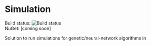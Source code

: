 # Simulation

Build status: ![Build status](https://devvy.visualstudio.com/_apis/public/build/definitions/a1626956-4a96-4b5d-850b-d2886d95b82f/3/badge)  
NuGet: [coming soon]

Solution to run simulations for genetic/neural-network algorithms in
